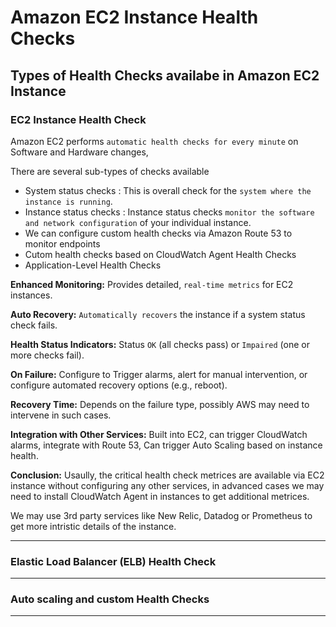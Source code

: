 # Amazon EC2 Instance Health Checks

## Types of Health Checks availabe in Amazon EC2 Instance

### EC2 Instance Health Check

Amazon EC2 performs `automatic health checks for every minute` on Software and Hardware changes,

There are several sub-types of checks available

- System status checks : This is overall check for the `system where the instance is running`.
- Instance status checks : Instance status checks `monitor the software and network configuration` of your individual instance.
- We can configure custom health checks via Amazon Route 53 to monitor endpoints 
- Cutom health checks based on CloudWatch Agent Health Checks
- Application-Level Health Checks

**Enhanced Monitoring:** Provides detailed, `real-time metrics` for EC2 instances.

**Auto Recovery:**	`Automatically recovers` the instance if a system status check fails.

**Health Status Indicators:** Status `OK` (all checks pass) or `Impaired` (one or more checks fail).

**On Failure:** Configure to Trigger alarms, alert for manual intervention, or configure automated recovery options (e.g., reboot).

**Recovery Time:** Depends on the failure type, possibly AWS may need to intervene in such cases.

**Integration with Other Services:** Built into EC2, can trigger CloudWatch alarms, integrate with Route 53, Can trigger Auto Scaling based on instance health.

**Conclusion:** Usaully, the critical health check metrices are available via EC2 instance without configuring any other services, in advanced cases we may need to install CloudWatch Agent in instances to get additional metrices.

We may use 3rd party services like New Relic, Datadog or Prometheus to get more intristic details of the instance.

---

### Elastic Load Balancer (ELB) Health Check

---

### Auto scaling and custom Health Checks

---

